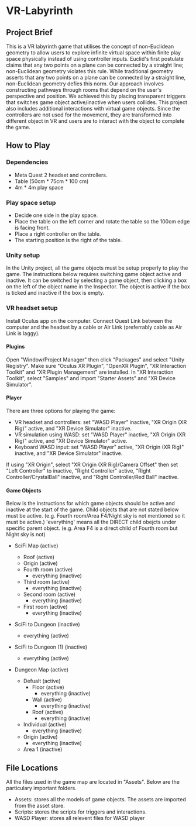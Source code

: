 # VR-Labyrinth

## Project Brief 
This is a VR labyrinth game that utilises the concept of non-Euclidean geometry to allow users to explore infinite virtual space within finite play space physically instead of using controller inputs. Euclid's first postulate claims that any two points on a plane can be connected by a straight line; non-Euclidean geometry violates this rule. While traditional geometry asserts that any two points on a plane can be connected by a straight line, non-Euclidean geometry defies this norm. Our approach involves constructing pathways through rooms that depend on the user's perspective and position. We achieved this by placing transparent triggers that switches game object active/inactive when users collides. This project also includes additional interactions with virtual game objects. Since the controllers are not used for the movement, they are transformed into different object in VR and users are to interact with the object to complete the game. 
 
## How to Play
### Dependencies
* Meta Quest 2 headset and controllers.
* Table (50cm * 75cm * 100 cm)
* 4m * 4m play space

### Play space setup
* Decide one side in the play space.
* Place the table on the left corner and rotate the table so the 100cm edge is facing front. 
* Place a right controller on the table.
* The starting position is the right of the table.

### Unity setup
In the Unity project, all the game objects must be setup properly to play the game. The instructions below requires switching game object active and inactive. It can be switched by selecting a game object, then clicking a box on the left of the object name in the Inspector. The object is active if the box is ticked and inactive if the box is empty.

### VR headset setup
Install Oculus app on the computer. Connect Quest Link between the computer and the headset by a cable or Air Link (preferrably cable as Air Link is laggy).

#### Plugins
Open "Window/Project Manager" then click "Packages" and select "Unity Registry". Make sure "Oculus XR Plugin", "OpenXR Plugin", "XR Interaction Toolkit" and "XR Plugin Management" are installed. In "XR Interaction Toolkit", select "Samples" and import "Starter Assets" and "XR Device Simulator".

#### Player
There are three options for playing the game:
* VR headset and controllers: set "WASD Player" inactive, "XR Origin (XR Rig)" active, and "XR Device Simulator" inactive.
* VR simulation using WASD: set "WASD Player" inactive, "XR Origin (XR Rig)" active, and "XR Device Simulator" active.
* Keyboard WASD input: set "WASD Player" active, "XR Origin (XR Rig)" inactive, and "XR Device Simulator" inactive.

If using "XR Origin", select "XR Origin (XR Rig)/Camera Offset" then set "Left Controller" to inactive, "Right Controller" active, "Right Controller/CrystalBall" inactive, and "Right Controller/Red Ball" inactive.

#### Game Objects
Below is the instructions for which game objects should be active and inactive at the start of the game. Child objects that are not stated below must be active. (e.g. Fourth room/Area F4/Night sky is not mentioned so it must be active.) 'everything' means all the DIRECT child obejcts under specific parent object. (e.g. Area F4 is a direct child of Fourth room but Night sky is not)

- SciFi Map (active)
  - Roof (active)
  - Origin (active)
  - Fourth room (active)
    - everything (inactive)
  - Third room (active)
    - everything (inactive)
  - Second room (active)
    - everything (inactive)
  - First room (active)
    - everything (inactive)
  
- SciFi to Dungeon (inactive)
  - everything (active)
  
- SciFi to Dungeon (1) (inactive)
  - everything (active)
  
- Dungeon Map (active)
  - Defualt (active)
    - Floor (active)
      - everything (inactive)
    - Wall (active)
      - everything (inactive)
    - Roof (active)
      - everything (inactive)
  - Individual (active)
    - everything (inactive)
  - Origin (active)
    - everything (inactive)
  - Area 1 (inactive)

## File Locations
All the files used in the game map are located in "Assets". Below are the particulary important folders.
* Assets: stores all the models of game objects. The assets are imported from the asset store.
* Scripts: stores the scripts for triggers and interactions.
* WASD Player: stores all relevent files for WASD player


  
  
  
    
  
    
    
    
